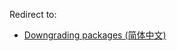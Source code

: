 Redirect to:

*   [Downgrading packages (简体中文)](/index.php?title=Downgrading_packages_(%E7%AE%80%E4%BD%93%E4%B8%AD%E6%96%87)&redirect=no "Downgrading packages (简体中文)")